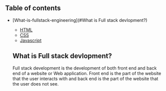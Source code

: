 
## Table of contents

- [What-is-fullstack-engineering](#What is Full stack devlopment?)
  - [HTML](#HTML)
  - [CSS](#CSS)
  - [Javascript](#JavaScript)

  ## What is Full stack devlopment?

    Full stack development is the development of both front end and back end of a website or Web application. Front end is the part of the website that the user interacts with and back end is the part of the website that the user does not see. 
